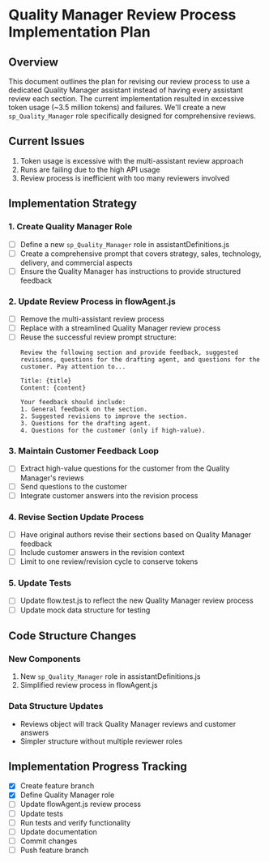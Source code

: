 # Quality Manager Review Process Implementation Plan

## Overview
This document outlines the plan for revising our review process to use a dedicated Quality Manager assistant instead of having every assistant review each section. The current implementation resulted in excessive token usage (~3.5 million tokens) and failures. We'll create a new `sp_Quality_Manager` role specifically designed for comprehensive reviews.

## Current Issues
1. Token usage is excessive with the multi-assistant review approach
2. Runs are failing due to the high API usage
3. Review process is inefficient with too many reviewers involved

## Implementation Strategy

### 1. Create Quality Manager Role
- [ ] Define a new `sp_Quality_Manager` role in assistantDefinitions.js
- [ ] Create a comprehensive prompt that covers strategy, sales, technology, delivery, and commercial aspects
- [ ] Ensure the Quality Manager has instructions to provide structured feedback

### 2. Update Review Process in flowAgent.js
- [ ] Remove the multi-assistant review process
- [ ] Replace with a streamlined Quality Manager review process
- [ ] Reuse the successful review prompt structure:
  ```
  Review the following section and provide feedback, suggested revisions, questions for the drafting agent, and questions for the customer. Pay attention to...

  Title: {title}
  Content: {content}

  Your feedback should include:
  1. General feedback on the section.
  2. Suggested revisions to improve the section.
  3. Questions for the drafting agent.
  4. Questions for the customer (only if high-value).
  ```

### 3. Maintain Customer Feedback Loop
- [ ] Extract high-value questions for the customer from the Quality Manager's reviews
- [ ] Send questions to the customer
- [ ] Integrate customer answers into the revision process

### 4. Revise Section Update Process
- [ ] Have original authors revise their sections based on Quality Manager feedback
- [ ] Include customer answers in the revision context
- [ ] Limit to one review/revision cycle to conserve tokens

### 5. Update Tests
- [ ] Update flow.test.js to reflect the new Quality Manager review process
- [ ] Update mock data structure for testing

## Code Structure Changes

### New Components
1. New `sp_Quality_Manager` role in assistantDefinitions.js
2. Simplified review process in flowAgent.js

### Data Structure Updates
- Reviews object will track Quality Manager reviews and customer answers
- Simpler structure without multiple reviewer roles

## Implementation Progress Tracking
- [X] Create feature branch
- [X] Define Quality Manager role
- [ ] Update flowAgent.js review process
- [ ] Update tests
- [ ] Run tests and verify functionality
- [ ] Update documentation
- [ ] Commit changes
- [ ] Push feature branch
